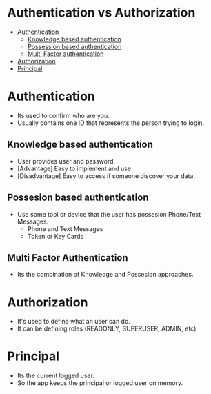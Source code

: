 
# Authentication vs Authorization

* [Authentication](#authentication)
    * [Knowledge based authentication](#knowledge-based-authentication)
	* [Possession based authentication](#possession-based-authentication)
	* [Multi Factor authentication](#multi-factor-authentication)
* [Authorization](#authorization)
* [Principal](#principal)

# Authentication
- Its used to confirm who are you.
- Usually contains one ID that represents the person trying to login.

## Knowledge based authentication 
- User provides user and password.
- [Advantage] Easy to implement and use
- [Disadvantage] Easy to access if someone discover your data.

## Possesion based authentication 
- Use some tool or device that the user has possesion Phone/Text Messages.
	- Phone and Text Messages
	- Token or Key Cards

## Multi Factor Authentication
- Its the combination of Knowledge and Possesion approaches.

# Authorization
- It's used to define what an user can do.
- It can be defining roles (READONLY, SUPERUSER, ADMIN, etc)

# Principal
- Its the current logged user.
- So the app keeps the principal or logged user on memory.
